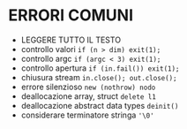 # ERRORI COMUNI
- LEGGERE TUTTO IL TESTO
- controllo valori `if (n > dim) exit(1);`
- controllo argc `if (argc < 3) exit(1);`
- controllo apertura `if (in.fail()) exit(1);`
- chiusura stream `in.close(); out.close();`
- errore silenzioso `new (nothrow) nodo`
- deallocazione array, struct `delete l1`
- deallocazione abstract data types `deinit()`
- considerare terminatore stringa `'\0'`
